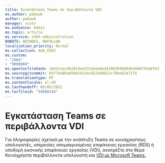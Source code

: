 ```yaml
---
title: Εγκατάσταση Teams σε περιβάλλοντα VDI
ms.author: pebaum
author: pebaum
manager: scotv
ms.audience: Admin
ms.topic: article
ms.service: o365-administration
ROBOTS: NOINDEX, NOFOLLOW
localization_priority: Normal
ms.collection: Adm_O365
ms.custom:
- "2664"
- "9000660"
ms.openlocfilehash: 1843caac062824ee531abda8e443903b98d94b4948759a0f63741ae17062bf8e
ms.sourcegitcommit: b5f7da89a650d2915dc652449623c78be6247175
ms.translationtype: MT
ms.contentlocale: el-GR
ms.lasthandoff: 08/05/2021
ms.locfileid: "54088144"
---
```

# <a name="installing-teams-on-vdi-environments"></a>Εγκατάσταση Teams σε περιβάλλοντα VDI

Για πληροφορίες σχετικά με την ανάπτυξη Teams σε κοινόχρηστους υπολογιστές, υπηρεσίες απομακρυσμένης επιφάνειας εργασίας (RDS) ή υποδομή εικονικής επιφάνειας εργασίας (VDI), ανατρέξτε στο θέμα Κοινόχρηστα περιβάλλοντα υπολογιστή και [VDI με Microsoft Teams.](https://docs.microsoft.com/deployoffice/teams-install#shared-computer-and-vdi-environments-with-microsoft-teams)